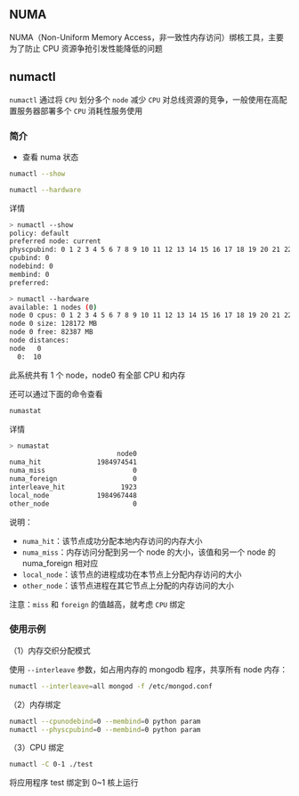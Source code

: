 ## NUMA

NUMA（Non-Uniform Memory Access，非一致性内存访问）绑核工具，主要为了防止 CPU 资源争抢引发性能降低的问题

## numactl

`numactl` 通过将 `CPU` 划分多个 `node` 减少 `CPU` 对总线资源的竞争，一般使用在高配置服务器部署多个 `CPU` 消耗性服务使用

### 简介

- 查看 numa 状态

```bash
numactl --show

numactl --hardware
```

详情

```bash
> numactl --show
policy: default
preferred node: current
physcpubind: 0 1 2 3 4 5 6 7 8 9 10 11 12 13 14 15 16 17 18 19 20 21 22 23 24 25 26 27 28 29 30 31
cpubind: 0
nodebind: 0
membind: 0
preferred:

> numactl --hardware
available: 1 nodes (0)
node 0 cpus: 0 1 2 3 4 5 6 7 8 9 10 11 12 13 14 15 16 17 18 19 20 21 22 23 24 25 26 27 28 29 30 31
node 0 size: 128172 MB
node 0 free: 82387 MB
node distances:
node   0
  0:  10
```

此系统共有 1 个 node，node0 有全部 CPU 和内存

还可以通过下面的命令查看

```bash
numastat
```

详情

```bash
> numastat
                           node0
numa_hit              1984974541
numa_miss                      0
numa_foreign                   0
interleave_hit              1923
local_node            1984967448
other_node                     0
```

说明：

- `numa_hit`：该节点成功分配本地内存访问的内存大小
- `numa_miss`：内存访问分配到另一个 node 的大小，该值和另一个 node 的 numa_foreign 相对应
- `local_node`：该节点的进程成功在本节点上分配内存访问的大小
- `other_node`：该节点进程在其它节点上分配的内存访问的大小

注意：`miss` 和 `foreign` 的值越高，就考虑 `CPU` 绑定

### 使用示例

（1）内存交织分配模式

使用 `--interleave` 参数，如占用内存的 mongodb 程序，共享所有 node 内存：

```bash
numactl --interleave=all mongod -f /etc/mongod.conf
```

（2）内存绑定

```bash
numactl --cpunodebind=0 --membind=0 python param
numactl --physcpubind=0 --membind=0 python param
```

（3）CPU 绑定

```bash
numactl -C 0-1 ./test
```

将应用程序 test 绑定到 0~1 核上运行
